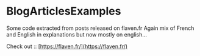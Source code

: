 # BlogArticlesExamples
Some code extracted from posts released on flaven.fr
Again mix of French and English in explanations but now mostly on english...

Check out :: [https://flaven.fr/](https://flaven.fr/)
